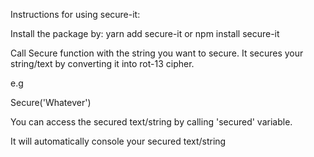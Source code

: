 Instructions for using secure-it:

Install the package by:
  yarn add secure-it
     or
  npm install secure-it

Call Secure function with the string you want to secure. It secures your string/text by converting it into rot-13 cipher.

e.g

Secure('Whatever')


You can access the secured text/string by calling 'secured' variable.

It will automatically console your secured text/string
